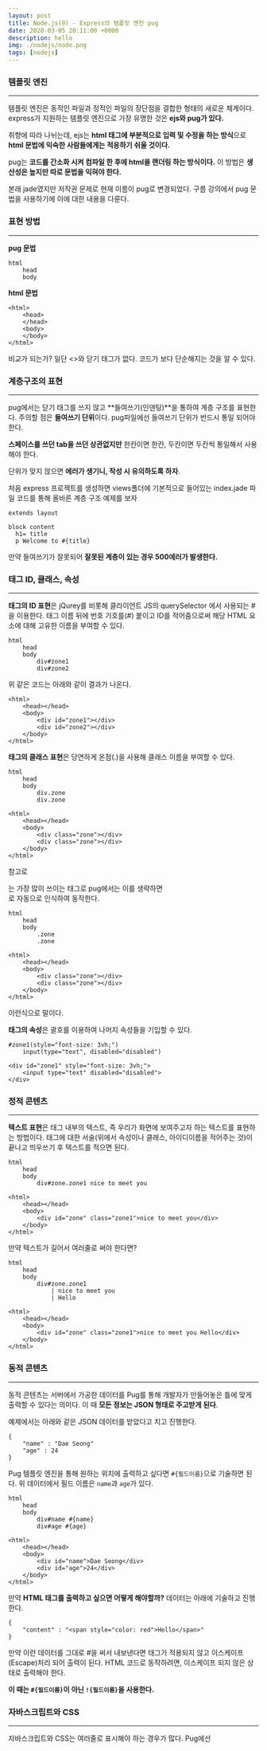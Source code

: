 ```yaml
---
layout: post
title: Node.js(9) - Express의 템플릿 엔진 pug
date: 2020-03-05 20:11:00 +0000
description: hello
img: ./nodejs/node.png
tags: [nodejs]
---
```


### 템플릿 엔진

---

템플릿 엔진은 동적인 파일과 정적인 파일의 장단점을 결합한 형태의 새로운 체계이다. express가 지원하는 템플릿 엔진으로 가장 유명한 것은 **ejs와 pug가 있다.**

취향에 따라 나뉘는데, ejs는 **html 태그에 부분적으로 입력 및 수정을 하는 방식**으로 **html 문법에 익숙한 사람들에게는 적응하기 쉬울 것이다.**

pug는 **코드를 간소화 시켜 컴파일 한 후에 html을 랜더링 하는 방식이다.** 이 방법은 **생산성은 높지만 따로 문법을 익혀야 한다.**

본래 jade였지만 저작권 문제로 현재 이름이 pug로 변경되었다. 구름 강의에서 pug 문법을 사용하기에 이에 대한 내용을 다룬다.

### 표현 방법

---

**pug 문법**

    html
    	head
    	body

**html 문법**

    <html>
    	<head>
    	</head>
    	<body>
    	</body>
    </html>

비교가 되는가? 일단 <>와 닫기 태그가 없다. 코드가 보다 단순해지는 것을 알 수 있다.

### 계층구조의 표현

---

pug에서는 닫기 태그를 쓰지 않고 **들여쓰기(인덴팅)**을 통하여 계층 구조를 표현한다. 주의할 점은 **들여쓰기 단위**이다. pug파일에선 들여쓰기 단위가 반드시 통일 되어야 한다.

**스페이스를 쓰던 tab을 쓰던 상관없지만** 한칸이면 한칸, 두칸이면 두칸씩 통일해서 사용해야 한다.

단위가 맞지 않으면 **에러가 생기니, 작성 시 유의하도록 하자**.

처음 express 프로젝트를 생성하면 views폴더에 기본적으로 들어있는 index.jade 파일 코드를 통해 올바른 계층 구조 예제를 보자

    extends layout

    block content
      h1= title
      p Welcome to #{title}

만약 들여쓰기가 잘못되어 **잘못된 계층이 있는 경우 500에러가 발생한다.**

### 태그 ID, 클래스, 속성

---

**태그의 ID 표현**은 jQurey를 비롯해 클라이언트 JS의 querySelector 에서 사용되는 #을 이용한다. 태그 이름 뒤에 번호 기호를(#) 붙이고 ID를 적어줌으로써 해당 HTML 요소에 대해 고유한 이름을 부여할 수 있다.

    html
    	head
    	body
    		div#zone1
    		div#zone2

위 같은 코드는 아래와 같이 결과가 나온다.

    <html>
    	<head></head>
    	<body>
    		<div id="zone1"></div>
    		<div id="zone2"></div>
    	</body>
    </html>

**태그의 클래스 표현**은 당연하게 온점(.)을 사용해 클래스 이름을 부여할 수 있다.

    html
    	head
    	body
    		div.zone
    		div.zone

    <html>
    	<head></head>
    	<body>
    		<div class="zone"></div>
    		<div class="zone"></div>
    	</body>
    </html>

참고로 <div>는 가장 많이 쓰이는 태그로 pug에서는 이를 생략하면 <div>로 자동으로 인식하여 동작한다.

    html
    	head
    	body
    		.zone
    		.zone

    <html>
    	<head></head>
    	<body>
    		<div class="zone"></div>
    		<div class="zone"></div>
    	</body>
    </html>

이런식으로 말이다.

**태그의 속성**은 괄호를 이용하여 나머지 속성들을 기입할 수 있다.

    #zone1(style="font-size: 3vh;")
    	input(type="text", disabled="disabled")

    <div id="zone1" style="font-size: 3vh;">
    	<input type="text" disabled="disabled">
    </div>

### 정적 콘텐츠

---

**텍스트 표현**은 태그 내부의 텍스트, 즉 우리가 화면에 보여주고자 하는 텍스트를 표현하는 방법이다. 태그에 대한 서술(위에서 속성이나 클래스, 아이디이름을 적어주는 것)이 끝나고 띄우쓰기 후 텍스트를 적으면 된다.

    html
    	head
    	body
    		div#zone.zone1 nice to meet you

    <html>
    	<head></head>
    	<body>
    		<div id="zone" class="zone1">nice to meet you</div>
    	</body>
    </html>

만약 텍스트가 길어서 여러줄로 써야 한다면?

    html
    	head
    	body
    		div#zone.zone1
    			| nice to meet you
    			| Hello

    <html>
    	<head></head>
    	<body>
    		<div id="zone" class="zone1">nice to meet you Hello</div>
    	</body>
    </html>

### 동적 콘텐츠

---

동적 콘텐츠는 서버에서 가공한 데이터를 Pug를 통해 개발자가 만들어놓은 틀에 맞게 출력할 수 있다는 의미다. 이 때 **모든 정보는 JSON 형태로 주고받게 된다**.

예제에서는 아래와 같은 JSON 데이터를 받았다고 치고 진행한다.

    {
    	"name" : "Dae Seong"
    	"age" : 24
    }

Pug 템플릿 엔진을 통해 원하는 위치에 출력하고 싶다면 `#{필드이름}`으로 기술하면 된다. 위 데이터에서 필드 이름은 `name`과 `age`가 있다.

    html
    	head
    	body
    		div#name #{name}
    		div#age #{age}

    <html>
    	<head></head>
    	<body>
    		<div id="name">Dae Seong</div>
    		<div id="age">24</div>
    	</body>
    </html>

만약 **HTML 태그를 출력하고 싶으면 어떻게 해야할까?** 데이터는 아래에 기술하고 진행한다.

    {
    	"content" : "<span style="color: red">Hello</span>"
    }

만약 이런 데이터를 그대로 #을 써서 내보낸다면 태그가 적용되지 않고 이스케이프(Escape)처리 되어 출력이 된다. HTML 코드로 동작하려면, 이스케이프 되지 않은 상태로 출력해야 한다.

**이 때는 `#{필드이름}`이 아닌 `!{필드이름}`을 사용한다.**

### 자바스크립트와 CSS

---

자바스크립트와 CSS는 여러줄로 표시해야 하는 경우가 많다. Pug에선 <script>와 <style> 태그에 한해서 세로선( | )을 사용하지 않고도 여러 줄로 구성된 코드 기술을 지원한다.

    html
    	head
    	title Example
    	script
    	if (foo) {
    		bar();
    	} else {
    		baz();
    	}

    <html>
    	<head>
    		<title>Example</title>
    		<script>
    		if(foo) {
    			bar();
    		} else {
    			baz();
    		}
    		</script>
    	</head>
    </html>

### 주석

---

pug에선 주석을 `//`를 사용하여 작성할 수 있다.

만약 pug 파일에선 주석을 표현하고 싶지만, 실제 html로 렌더링 될 때에 주석을 생략하고 싶다면 어떻게 해야 할까? 이를 **언버퍼드 코멘트(Unbuffered Comment)** 라고 하는데 `//-`를 사용하면 된다.
